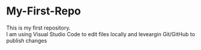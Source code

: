 # My-First-Repo
This is my first repository. <br />
I am using Visual Studio Code to edit files locally and leveargin Git/GitHub to publish changes
